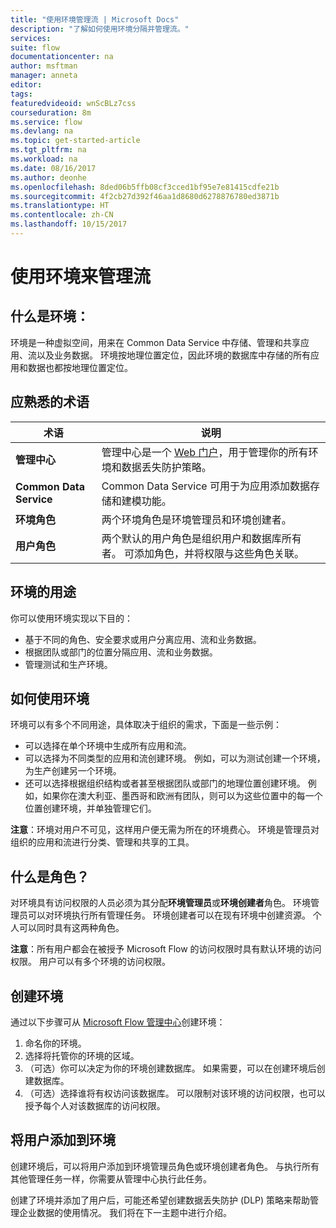 ```yaml
---
title: "使用环境管理流 | Microsoft Docs"
description: "了解如何使用环境分隔并管理流。"
services: 
suite: flow
documentationcenter: na
author: msftman
manager: anneta
editor: 
tags: 
featuredvideoid: wnScBLz7css
courseduration: 8m
ms.service: flow
ms.devlang: na
ms.topic: get-started-article
ms.tgt_pltfrm: na
ms.workload: na
ms.date: 08/16/2017
ms.author: deonhe
ms.openlocfilehash: 8ded06b5ffb08cf3cced1bf95e7e81415cdfe21b
ms.sourcegitcommit: 4f2cb27d392f46aa1d8680d6278876780ed3871b
ms.translationtype: HT
ms.contentlocale: zh-CN
ms.lasthandoff: 10/15/2017
---
```

# <a name="use-environments-to-manage-flows"></a>使用环境来管理流
## <a name="what-is-an-environment"></a>什么是环境：
环境是一种虚拟空间，用来在 Common Data Service 中存储、管理和共享应用、流以及业务数据。 环境按地理位置定位，因此环境的数据库中存储的所有应用和数据也都按地理位置定位。  

## <a name="terms-you-should-get-familiar-with"></a>应熟悉的术语
| **术语** | **说明** |
| --- | --- |
| **管理中心** |管理中心是一个 [Web 门户](https://admin.flow.microsoft.com)，用于管理你的所有环境和数据丢失防护策略。 |
| **Common Data Service** |Common Data Service 可用于为应用添加数据存储和建模功能。 |
| **环境角色** |两个环境角色是环境管理员和环境创建者。 |
| **用户角色** |两个默认的用户角色是组织用户和数据库所有者。 可添加角色，并将权限与这些角色关联。 |

## <a name="purposes-for-an-environment"></a>环境的用途
你可以使用环境实现以下目的：  

* 基于不同的角色、安全要求或用户分离应用、流和业务数据。  
* 根据团队或部门的位置分隔应用、流和业务数据。
* 管理测试和生产环境。  

## <a name="how-to-use-environments"></a>如何使用环境
环境可以有多个不同用途，具体取决于组织的需求，下面是一些示例：  

* 可以选择在单个环境中生成所有应用和流。 
* 可以选择为不同类型的应用和流创建环境。 例如，可以为测试创建一个环境，为生产创建另一个环境。  
* 还可以选择根据组织结构或者甚至根据团队或部门的地理位置创建环境。 例如，如果你在澳大利亚、墨西哥和欧洲有团队，则可以为这些位置中的每一个位置创建环境，并单独管理它们。  

**注意**：环境对用户不可见，这样用户便无需为所在的环境费心。 环境是管理员对组织的应用和流进行分类、管理和共享的工具。  

## <a name="what-are-roles"></a>什么是角色？
对环境具有访问权限的人员必须为其分配**环境管理员**或**环境创建者**角色。 环境管理员可以对环境执行所有管理任务。 环境创建者可以在现有环境中创建资源。 个人可以同时具有这两种角色。  

**注意**：所有用户都会在被授予 Microsoft Flow 的访问权限时具有默认环境的访问权限。 用户可以有多个环境的访问权限。  

## <a name="create-an-environment"></a>创建环境
通过以下步骤可从 [Microsoft Flow 管理中心](https://admin.flow.microsoft.com)创建环境：  

1. 命名你的环境。
2. 选择将托管你的环境的区域。
3. （可选）你可以决定为你的环境创建数据库。 如果需要，可以在创建环境后创建数据库。
4. （可选）选择谁将有权访问该数据库。 可以限制对该环境的访问权限，也可以授予每个人对该数据库的访问权限。 

## <a name="add-users-to-an-environment"></a>将用户添加到环境
创建环境后，可以将用户添加到环境管理员角色或环境创建者角色。 与执行所有其他管理任务一样，你需要从管理中心执行此任务。  

创建了环境并添加了用户后，可能还希望创建数据丢失防护 (DLP) 策略来帮助管理企业数据的使用情况。 我们将在下一主题中进行介绍。 

